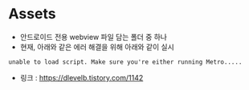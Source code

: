 # Assets
- 안드로이드 전용 webview 파일 담는 폴더 중 하나
- 현재, 아래와 같은 에러 해결을 위해 아래와 같이 실시
```
unable to load script. Make sure you're either running Metro.....
```
- 링크 : https://dlevelb.tistory.com/1142
